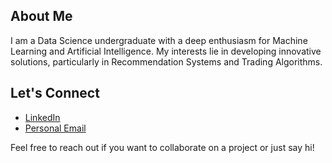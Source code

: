 ## About Me

I am a Data Science undergraduate with a deep enthusiasm for Machine Learning and Artificial Intelligence. My interests lie in developing innovative solutions, particularly in Recommendation Systems and Trading Algorithms.

## Let's Connect

- [LinkedIn](https://www.linkedin.com/in/binhminh11/)
- [Personal Email](tr.binhminh11@gmail.com)

Feel free to reach out if you want to collaborate on a project or just say hi!

